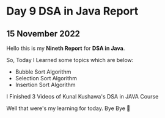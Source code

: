 # Day 9 DSA in Java Report

## 15 November 2022

Hello this is my **Nineth Report** for **DSA in Java**.

So, Today I Learned some topics which are below:

- Bubble Sort Algorithm
- Selection Sort Algorithm
- Insertion Sort Algorithm

I Finished 3 Videos of Kunal Kushawa's DSA in JAVA Course


Well that were's my learning for today. Bye Bye :wave:
